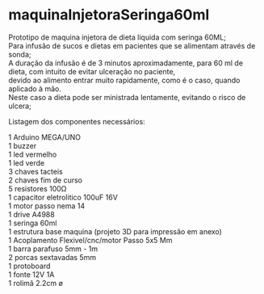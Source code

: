 # maquinaInjetoraSeringa60ml


Prototipo de maquina injetora de dieta liquida com seringa 60ML;</br>
Para infusão de sucos e dietas em pacientes que se alimentam através de sonda;</br>
A duração da infusão é de 3 minutos aproximadamente, para 60 ml de dieta, com intuito de evitar ulceração no paciente,</br>
devido ao alimento entrar muito rapidamente, como é o caso, quando aplicado à mão.</br>
Neste caso a dieta pode ser ministrada lentamente, evitando o risco de ulcera;</br>


Listagem dos componentes necessários:</br>

1 Arduino MEGA/UNO</br>
1 buzzer</br>
1 led vermelho</br>
1 led verde</br>
3 chaves tacteis</br>
2 chaves fim de curso</br>
5 resistores 100Ω</br>
1 capacitor eletrolitico 100uF 16V</br>
1 motor passo nema 14</br>
1 drive A4988</br>
1 seringa 60ml</br>
1 estrutura base maquina (projeto 3D para impressão em anexo)</br>
1 Acoplamento Flexivel/cnc/motor Passo 5x5 Mm</br>
1 barra parafuso 5mm - 1m </br>
2 porcas sextavadas 5mm</br>
1 protoboard</br>
1 fonte 12V 1A</br>
1 rolimã 2.2cm ø</br>
